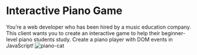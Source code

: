 # Interactive Piano Game
You’re a web developer who has been hired by a music education company. This client wants you to create an interactive game to help their beginner-level piano students study. Create a piano player with DOM events in JavaScript!
![piano-cat](https://media.giphy.com/media/RccMM7hsUoW4w/giphy.gif)
